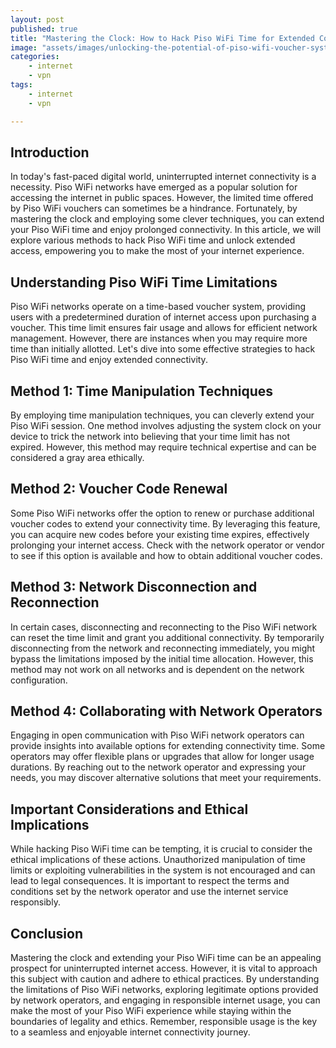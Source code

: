 ```yaml
---
layout: post
published: true
title: "Mastering the Clock: How to Hack Piso WiFi Time for Extended Connectivity"
image: "assets/images/unlocking-the-potential-of-piso-wifi-voucher-systems.png"
categories:
    - internet
    - vpn
tags:
    - internet
    - vpn

---
```


## Introduction

In today's fast-paced digital world, uninterrupted internet connectivity is a necessity. Piso WiFi networks have emerged as a popular solution for accessing the internet in public spaces. However, the limited time offered by Piso WiFi vouchers can sometimes be a hindrance. Fortunately, by mastering the clock and employing some clever techniques, you can extend your Piso WiFi time and enjoy prolonged connectivity. In this article, we will explore various methods to hack Piso WiFi time and unlock extended access, empowering you to make the most of your internet experience.

## Understanding Piso WiFi Time Limitations

Piso WiFi networks operate on a time-based voucher system, providing users with a predetermined duration of internet access upon purchasing a voucher. This time limit ensures fair usage and allows for efficient network management. However, there are instances when you may require more time than initially allotted. Let's dive into some effective strategies to hack Piso WiFi time and enjoy extended connectivity.

## Method 1: Time Manipulation Techniques

By employing time manipulation techniques, you can cleverly extend your Piso WiFi session. One method involves adjusting the system clock on your device to trick the network into believing that your time limit has not expired. However, this method may require technical expertise and can be considered a gray area ethically.

## Method 2: Voucher Code Renewal

Some Piso WiFi networks offer the option to renew or purchase additional voucher codes to extend your connectivity time. By leveraging this feature, you can acquire new codes before your existing time expires, effectively prolonging your internet access. Check with the network operator or vendor to see if this option is available and how to obtain additional voucher codes.

## Method 3: Network Disconnection and Reconnection

In certain cases, disconnecting and reconnecting to the Piso WiFi network can reset the time limit and grant you additional connectivity. By temporarily disconnecting from the network and reconnecting immediately, you might bypass the limitations imposed by the initial time allocation. However, this method may not work on all networks and is dependent on the network configuration.

## Method 4: Collaborating with Network Operators

Engaging in open communication with Piso WiFi network operators can provide insights into available options for extending connectivity time. Some operators may offer flexible plans or upgrades that allow for longer usage durations. By reaching out to the network operator and expressing your needs, you may discover alternative solutions that meet your requirements.

## Important Considerations and Ethical Implications

While hacking Piso WiFi time can be tempting, it is crucial to consider the ethical implications of these actions. Unauthorized manipulation of time limits or exploiting vulnerabilities in the system is not encouraged and can lead to legal consequences. It is important to respect the terms and conditions set by the network operator and use the internet service responsibly.

## Conclusion

Mastering the clock and extending your Piso WiFi time can be an appealing prospect for uninterrupted internet access. However, it is vital to approach this subject with caution and adhere to ethical practices. By understanding the limitations of Piso WiFi networks, exploring legitimate options provided by network operators, and engaging in responsible internet usage, you can make the most of your Piso WiFi experience while staying within the boundaries of legality and ethics. Remember, responsible usage is the key to a seamless and enjoyable internet connectivity journey.